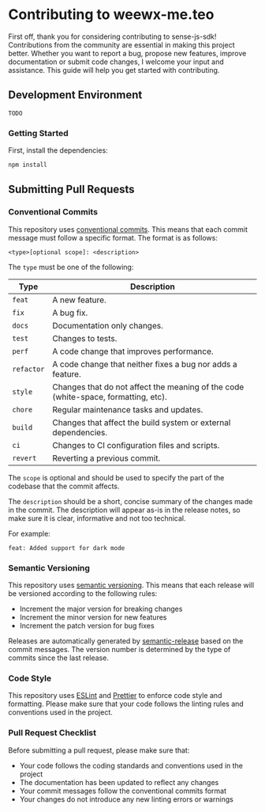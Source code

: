 # Contributing to weewx-me.teo

First off, thank you for considering contributing to sense-js-sdk! Contributions from the community are essential in
making this project better. Whether you want to report a bug, propose new features, improve documentation or submit code
changes, I welcome your input and assistance. This guide will help you get started with contributing.

## Development Environment

`TODO`

### Getting Started

First, install the dependencies:

```bash
npm install
```

## Submitting Pull Requests

### Conventional Commits

This repository uses [conventional commits](https://www.conventionalcommits.org/en/v1.0.0/). This means that each commit
message must follow a specific format. The format is as follows:

```
<type>[optional scope]: <description>
```

The `type` must be one of the following:

| Type       | Description                                                                        |
| ---------- | ---------------------------------------------------------------------------------- |
| `feat`     | A new feature.                                                                     |
| `fix`      | A bug fix.                                                                         |
| `docs`     | Documentation only changes.                                                        |
| `test`     | Changes to tests.                                                                  |
| `perf`     | A code change that improves performance.                                           |
| `refactor` | A code change that neither fixes a bug nor adds a feature.                         |
| `style`    | Changes that do not affect the meaning of the code (white-space, formatting, etc). |
| `chore`    | Regular maintenance tasks and updates.                                             |
| `build`    | Changes that affect the build system or external dependencies.                     |
| `ci`       | Changes to CI configuration files and scripts.                                     |
| `revert`   | Reverting a previous commit.                                                       |

The `scope` is optional and should be used to specify the part of the codebase that the commit affects.

The `description` should be a short, concise summary of the changes made in the commit. The description will appear
as-is in the release notes, so make sure it is clear, informative and not too technical.

For example:

```
feat: Added support for dark mode
```

### Semantic Versioning

This repository uses [semantic versioning](https://semver.org/). This means that each release will be versioned
according to the following rules:

- Increment the major version for breaking changes
- Increment the minor version for new features
- Increment the patch version for bug fixes

Releases are automatically generated by [semantic-release](https://github.com/semantic-release/semantic-release) based
on the commit messages. The version number is determined by the type of commits since the last release.

### Code Style

This repository uses [ESLint](https://eslint.org/) and [Prettier](https://prettier.io/) to enforce code style and
formatting. Please make sure that your code follows the linting rules and conventions used in the project.

### Pull Request Checklist

Before submitting a pull request, please make sure that:

- Your code follows the coding standards and conventions used in the project
- The documentation has been updated to reflect any changes
- Your commit messages follow the conventional commits format
- Your changes do not introduce any new linting errors or warnings
